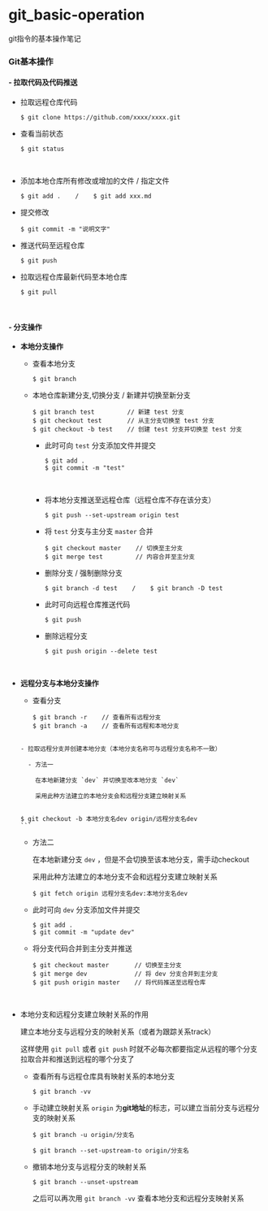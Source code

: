 # git_basic-operation
git指令的基本操作笔记

### Git基本操作

####  - 拉取代码及代码推送

- 拉取远程仓库代码

  ```
  $ git clone https://github.com/xxxx/xxxx.git
  ```

- 查看当前状态

  ```
  $ git status
  ```

  ​	

- 添加本地仓库所有修改或增加的文件 / 指定文件

  ```
  $ git add .    /    $ git add xxx.md
  ```

- 提交修改

  ```
  $ git commit -m "说明文字"
  ```

- 推送代码至远程仓库

  ```
  $ git push
  ```

- 拉取远程仓库最新代码至本地仓库

  ```
  $ git pull
  ```

  ​	

####  - 分支操作

- **本地分支操作**

  - 查看本地分支

    ```
    $ git branch
    ```

  - 本地仓库新建分支,切换分支 / 新建并切换至新分支

    ```
    $ git branch test         // 新建 test 分支
    $ git checkout test       // 从主分支切换至 test 分支
    $ git checkout -b test    // 创建 test 分支并切换至 test 分支
    ```

    - 此时可向 `test` 分支添加文件并提交

      ```
      $ git add .
      $ git commit -m "test"
      ```

      ​	

    - 将本地分支推送至远程仓库（远程仓库不存在该分支）

      ```
      $ git push --set-upstream origin test
      ```

    - 将 `test` 分支与主分支 `master` 合并

      ```
      $ git checkout master    // 切换至主分支
      $ git merge test         // 内容合并至主分支
      ```

    - 删除分支 / 强制删除分支

      ```
      $ git branch -d test    /    $ git branch -D test
      ```

    - 此时可向远程仓库推送代码

      ```
      $ git push
      ```

    - 删除远程分支

      ```
      $ git push origin --delete test
      ```

      ​	

- **远程分支与本地分支操作**

  - 查看分支

    ```
    $ git branch -r    // 查看所有远程分支
    $ git branch -a    // 查看所有远程和本地分支
    ```

  ```
    
  - 拉取远程分支并创建本地分支（本地分支名称可与远程分支名称不一致）
  
    - 方法一
  
      在本地新建分支 `dev` 并切换至改本地分支 `dev` 
      
      采用此种方法建立的本地分支会和远程分支建立映射关系
      
  ```

      $ git checkout -b 本地分支名dev origin/远程分支名dev
      ```

    - 方法二

      在本地新建分支 `dev` ，但是不会切换至该本地分支，需手动checkout

      采用此种方法建立的本地分支不会和远程分支建立映射关系

      ```
      $ git fetch origin 远程分支名dev:本地分支名dev
      ```

  - 此时可向 `dev` 分支添加文件并提交

    ```
    $ git add .
    $ git commit -m "update dev"
    ```

  - 将分支代码合并到主分支并推送

    ```
    $ git checkout master       // 切换至主分支
    $ git merge dev             // 将 dev 分支合并到主分支
    $ git push origin master    // 将代码推送至远程仓库
    ```

    ​	

- 本地分支和远程分支建立映射关系的作用

  建立本地分支与远程分支的映射关系（或者为跟踪关系track）

  这样使用 `git pull` 或者 `git push` 时就不必每次都要指定从远程的哪个分支拉取合并和推送到远程的哪个分支了

    - 查看所有与远程仓库具有映射关系的本地分支

      ```
      $ git branch -vv 
      ```

    - 手动建立映射关系 
      `origin` 为**git地址**的标志，可以建立当前分支与远程分支的映射关系

      ```
      $ git branch -u origin/分支名
      ```

      ```
      $ git branch --set-upstream-to origin/分支名
      ```

    - 撤销本地分支与远程分支的映射关系

      ```
      $ git branch --unset-upstream
      ```

      之后可以再次用 `git branch -vv` 查看本地分支和远程分支映射关系